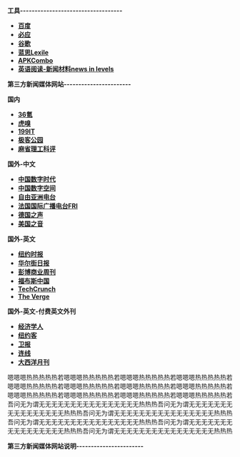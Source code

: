 
 **工具-----------------------------------** 
- [ **百度** ](https://www.baidu.com/)
- [ **必应** ](https://www.bing.com/?scope=web&mkt=zh-CN)
- [ **谷歌** ](https://www.google.com/)
- [ **蓝思Lexile** ](https://hub.lexile.com/find-a-book/search)
- [ **APKCombo** ](https://apkcombo.com/zh/)
- [ **英语阅读-新闻材料news in levels** ](https://www.newsinlevels.com/)


 **第三方新闻媒体网站-----------------------** 

 **国内** 
- [ **36氪** ](https://www.36kr.com/)
- [ **虎嗅** ](https://www.huxiu.com/)
- [ **199IT** ](http://www.199it.com/)
- [ **极客公园** ](https://www.geekpark.net)
- [ **麻省理工科评** ](https://www.mittrchina.com/)

 **国外-中文** 
- [ **中国数字时代** ](https://chinadigitaltimes.net/chinese/chronicle-of-major-events)
- [ **中国数字空间** ](https://chinadigitaltimes.net/space/Landing_Page)
- [ **自由亚洲电台** ](https://www.rfa.org/cantonese?encoding=simplified)
- [ **法国国际广播电台FRI** ](https://www.rfi.fr/cn/)
- [ **德国之声** ](https://www.dw.com/zh/%E6%97%B6%E6%94%BF%E9%A3%8E%E4%BA%91/s-1681)
- [ **美国之音** ](https://www.voachinese.com/)

 **国外-英文** 
- [ **纽约时报** ](https://cn.nytimes.com/)
- [ **华尔街日报** ](https://cn.wsj.com/)
- [ **彭博商业周刊** ](https://www.bloomberg.com/businessweek)
- [ **福布斯中国** ](https://www.forbeschina.com/)
- [ **TechCrunch** ](https://techcrunch.com/)
- [ **The Verge** ](https://www.theverge.com/)


 **国外-英文-付费英文外刊** 
- [ **经济学人** ](https://www.economist.com/)
- [ **纽约客** ](https://www.newyorker.com/)
- [ **卫报** ](https://www.theguardian.com/us)
- [ **连线** ](https://www.wired.com/)
- [ **大西洋月刊** ](https://www.theatlantic.com/)



嗯嗯嗯热热热热热若嗯嗯嗯热热热热热若嗯嗯嗯热热热热热若嗯嗯嗯热热热热热若嗯嗯嗯热热热热热若嗯嗯嗯热热热热热若嗯嗯嗯热热热热热若嗯嗯嗯热热热热热若嗯嗯嗯热热热热热若嗯嗯嗯热热热热热若嗯嗯嗯热热热热热若嗯嗯嗯热热热热热若
吾问无为谓无无无无无无无无无无无无无无无无热热热吾问无为谓无无无无无无无无无无无无无无无无热热热吾问无为谓无无无无无无无无无无无无无无无无热热热吾问无为谓无无无无无无无无无无无无无无无无热热热吾问无为谓无无无无无无无无无无无无无无无无热热热吾问无为谓无无无无无无无无无无无无无无无无热热热







 **第三方新闻媒体网站说明-----------------------** 



